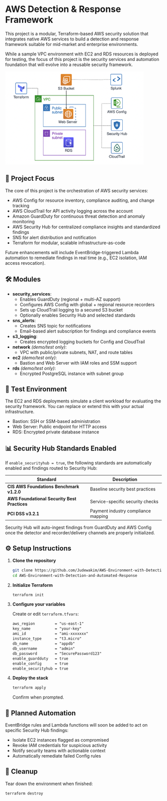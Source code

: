 # AWS Detection & Response Framework

  This project is a modular, Terraform-based AWS security solution that integrates native AWS services to build a detection and response framework suitable for mid-market and enterprise environments.

  While a sample VPC environment with EC2 and RDS resources is deployed for testing, the focus of this project is the security services and automation foundation that will evolve into a reusable security framework.




   ![Network Architecture](networkDiagram.png)

  ## 🔐 Project Focus

  The core of this project is the orchestration of AWS security services:

  - AWS Config for resource inventory, compliance auditing, and change tracking
  - AWS CloudTrail for API activity logging across the account
  - Amazon GuardDuty for continuous threat detection and anomaly monitoring
  - AWS Security Hub for centralized compliance insights and standardized findings
  - SNS for alert distribution and notification
  - Terraform for modular, scalable infrastructure-as-code

  Future enhancements will include EventBridge-triggered Lambda automation to remediate findings in real time (e.g., EC2 isolation, IAM access revocation).
  
  ## 🛠️ Modules

  - **security_services**: 
    - Enables GuardDuty (regional + multi-AZ support)
    - Configures AWS Config with global + regional resource recorders
    - Sets up CloudTrail logging to a secured S3 bucket
    - Optionally enables Security Hub and selected standards
  - **sns_alerts**: 
    - Creates SNS topic for notifications
    - Email-based alert subscription for findings and compliance events
  - **s3_logging**: 
    - Creates encrypted logging buckets for Config and CloudTrail
  - **network** *(demo/test only)*: 
    - VPC with public/private subnets, NAT, and route tables
  - **ec2** *(demo/test only)*: 
    - Bastion and Web Server with IAM roles and SSM support
  - **rds** *(demo/test only)*: 
    - Encrypted PostgreSQL instance with subnet group

  ## 🧪 Test Environment

  The EC2 and RDS deployments simulate a client workload for evaluating the security framework. You can replace or extend this with your actual infrastructure.

  - Bastion: SSH or SSM-based administration
  - Web Server: Public endpoint for HTTP access
  - RDS: Encrypted private database instance

  ## 📊 Security Hub Standards Enabled

  If `enable_securityhub = true`, the following standards are automatically enabled and findings routed to Security Hub:

  | Standard                                    | Description |
  |---------------------------------------------|-------------|
  | **CIS AWS Foundations Benchmark v1.2.0**    | Baseline security best practices |
  | **AWS Foundational Security Best Practices**| Service-specific security checks |
  | **PCI DSS v3.2.1**                          | Payment industry compliance mapping |

  Security Hub will auto-ingest findings from GuardDuty and AWS Config once the detector and recorder/delivery channels are properly initialized.

  ## ⚙️ Setup Instructions

  1. **Clone the repository**

     ```bash
     git clone https://github.com/Judewakim/AWS-Environment-with-Detection-and-Automated-Response.git
     cd AWS-Environment-with-Detection-and-Automated-Response
     ```

  2. **Initialize Terraform**

     ```bash
     terraform init
     ```

  3. **Configure your variables**

     Create or edit `terraform.tfvars`:

     ```hcl
     aws_region         = "us-east-1"
     key_name           = "your-key"
     ami_id             = "ami-xxxxxxx"
     instance_type      = "t3.micro"
     db_name            = "appdb"
     db_username        = "admin"
     db_password        = "SecurePassword123"
     enable_guardduty   = true
     enable_config      = true
     enable_securityhub = true
     ```

  4. **Deploy the stack**

     ```bash
     terraform apply
     ```

     Confirm when prompted.

  ## 🔁 Planned Automation

  EventBridge rules and Lambda functions will soon be added to act on specific Security Hub findings:

  - Isolate EC2 instances flagged as compromised
  - Revoke IAM credentials for suspicious activity
  - Notify security teams with actionable context
  - Automatically remediate failed Config rules

  ## 🧼 Cleanup

  Tear down the environment when finished:

  ```bash
  terraform destroy
